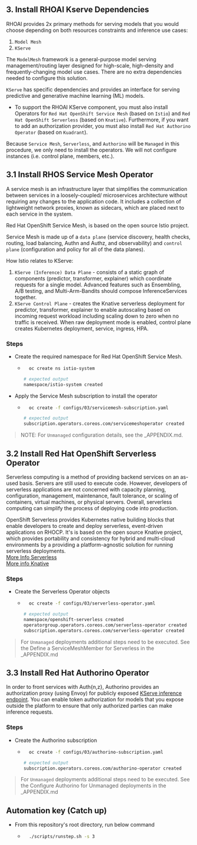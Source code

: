 ## 3. Install RHOAI Kserve Dependencies

RHOAI provides 2x primary methods for serving models that you would choose depending on both resources constraints and inference use cases:

1. `Model Mesh`
1. `KServe`

The `ModelMesh` framework is a general-purpose model serving management/routing layer designed for high-scale, high-density and frequently-changing model use cases. There are no extra dependencies needed to configure this solution.

`KServe` has specific dependencies and provides an interface for serving predictive and generative machine learning (ML) models.

- To support the RHOAI KServe component, you must also install Operators for `Red Hat OpenShift Service Mesh` (based on `Istio`) and `Red Hat OpenShift Serverless` (based on `Knative`). Furthermore, if you want to add an authorization provider, you must also install `Red Hat Authorino Operator` (based on `Kuadrant`).

Because `Service Mesh`, `Serverless`, and `Authorino` will be `Managed` in this procedure, we only need to install the operators. We will not configure instances (i.e. control plane, members, etc.).

## 3.1 Install RHOS Service Mesh Operator

A service mesh is an infrastructure layer that simplifies the communication between services in a loosely-coupled/ microservices architecture without requiring any changes to the application code. It includes a collection of lightweight network proxies, known as sidecars, which are placed next to each service in the system.

Red Hat OpenShift Service Mesh, is based on the open source Istio project.

Service Mesh is made up of a `data plane` (service discovery, health checks, routing, load balancing, Authn and Authz, and observability) and `control plane` (configuration and policy for all of the data planes).

How Istio relates to KServe:

1. `KServe (Inference) Data Plane` - consists of a static graph of components (predictor, transformer, explainer) which coordinate requests for a single model. Advanced features such as Ensembling, A/B testing, and Multi-Arm-Bandits should compose InferenceServices together.
1. `KServe Control Plane` - creates the Knative serverless deployment for predictor, transformer, explainer to enable autoscaling based on incoming request workload including scaling down to zero when no traffic is received. When raw deployment mode is enabled, control plane creates Kubernetes deployment, service, ingress, HPA.

### Steps

- Create the required namespace for Red Hat OpenShift Service Mesh.

  - ```sh
      oc create ns istio-system
    ```

    ```sh
    # expected output
    namespace/istio-system created
    ```

- Apply the Service Mesh subscription to install the operator

  - ```sh
      oc create -f configs/03/servicemesh-subscription.yaml
    ```

    ```sh
    # expected output
    subscription.operators.coreos.com/servicemeshoperator created
    ```

> NOTE: For `Unmanaged` configuration details, see the \_APPENDIX.md.

## 3.2 Install Red Hat OpenShift Serverless Operator

Serverless computing is a method of providing backend services on an as-used basis. Servers are still used to execute code. However, developers of serverless applications are not concerned with capacity planning, configuration, management, maintenance, fault tolerance, or scaling of containers, virtual machines, or physical servers. Overall, serverless computing can simplify the process of deploying code into production.

OpenShift Serverless provides Kubernetes native building blocks that enable developers to create and deploy serverless, event-driven applications on RHOCP. It's is based on the open source Knative project, which provides portability and consistency for hybrid and multi-cloud environments by a providing a platform-agnostic solution for running serverless deployments.  
[More Info Serverless](https://docs.redhat.com/en/documentation/red_hat_openshift_serverless/1.33/html/about_openshift_serverless/about-serverless)  
[More info Knative](https://access.redhat.com/documentation/en-us/red_hat_openshift_ai_self-managed/2.10/html/serving_models/serving-large-models_serving-large-models#creating-a-knative-serving-instance_serving-large-models)

### Steps

- Create the Serverless Operator objects

  - ```sh
      oc create -f configs/03/serverless-operator.yaml
    ```

    ```sh
    # expected output
    namespace/openshift-serverless created
    operatorgroup.operators.coreos.com/serverless-operator created
    subscription.operators.coreos.com/serverless-operator created
    ```

> For `Unmanaged` deployments additional steps need to be executed. See the Define a ServiceMeshMember for Serverless in the \_APPENDIX.md

## 3.3 Install Red Hat Authorino Operator

In order to front services with Auth{n,z}, Authorino provides an authorization proxy (using Envoy) for publicly exposed [KServe inference endpoint](https://access.redhat.com/documentation/en-us/red_hat_openshift_ai_self-managed/2.10/html/serving_models/serving-large-models_serving-large-models#manually-adding-an-authorization-provider_serving-large-models). You can enable token authorization for models that you expose outside the platform to ensure that only authorized parties can make inference requests.

### Steps

- Create the Authorino subscription

  - ```sh
      oc create -f configs/03/authorino-subscription.yaml
    ```

    ```sh
    # expected output
    subscription.operators.coreos.com/authorino-operator created
    ```

> For `Unmanaged` deployments additional steps need to be executed. See the Configure Authorino for Unmanaged deployments in the \_APPENDIX.md

## Automation key (Catch up)

- From this repository's root directory, run below command
  - ```sh
      ./scripts/runstep.sh -s 3
    ```
